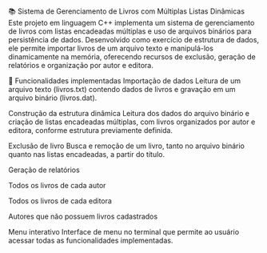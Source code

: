 📚 Sistema de Gerenciamento de Livros com Múltiplas Listas Dinâmicas
Este projeto em linguagem C++ implementa um sistema de gerenciamento de livros com listas encadeadas múltiplas e uso de arquivos binários para persistência de dados. Desenvolvido como exercício de estrutura de dados, ele permite importar livros de um arquivo texto e manipulá-los dinamicamente na memória, oferecendo recursos de exclusão, geração de relatórios e organização por autor e editora.

🔧 Funcionalidades implementadas
Importação de dados
Leitura de um arquivo texto (livros.txt) contendo dados de livros e gravação em um arquivo binário (livros.dat).

Construção da estrutura dinâmica
Leitura dos dados do arquivo binário e criação de listas encadeadas múltiplas, com livros organizados por autor e editora, conforme estrutura previamente definida.

Exclusão de livro
Busca e remoção de um livro, tanto no arquivo binário quanto nas listas encadeadas, a partir do título.

Geração de relatórios

Todos os livros de cada autor

Todos os livros de cada editora

Autores que não possuem livros cadastrados

Menu interativo
Interface de menu no terminal que permite ao usuário acessar todas as funcionalidades implementadas.
